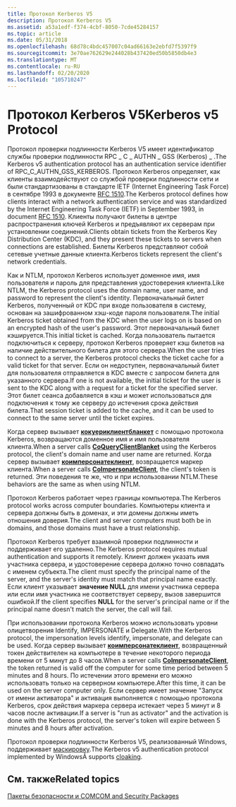 ```yaml
---
title: Протокол Kerberos V5
description: Протокол Kerberos V5
ms.assetid: a53a1edf-f374-4cbf-8050-7cde45284157
ms.topic: article
ms.date: 05/31/2018
ms.openlocfilehash: 68d78c4bdc457007c04ad66163e2ebfd7f5397f9
ms.sourcegitcommit: 3e70ae762629e244028b437420ed50b5850db4e3
ms.translationtype: MT
ms.contentlocale: ru-RU
ms.lasthandoff: 02/20/2020
ms.locfileid: "105710247"
---
```

# <a name="kerberos-v5-protocol"></a><span data-ttu-id="5b0c9-103">Протокол Kerberos V5</span><span class="sxs-lookup"><span data-stu-id="5b0c9-103">Kerberos v5 Protocol</span></span>

<span data-ttu-id="5b0c9-104">Протокол проверки подлинности Kerberos V5 имеет идентификатор службы проверки подлинности RPC \_ C \_ AUTHN \_ GSS (Kerberos) \_ .</span><span class="sxs-lookup"><span data-stu-id="5b0c9-104">The Kerberos v5 authentication protocol has an authentication service identifier of RPC\_C\_AUTHN\_GSS\_KERBEROS.</span></span> <span data-ttu-id="5b0c9-105">Протокол Kerberos определяет, как клиенты взаимодействуют со службой проверки подлинности сети и были стандартизованы в стандарте IETF (Internet Engineering Task Force) в сентябре 1993 в документе [RFC 1510](https://www.ietf.org/rfc/rfc1510.txt).</span><span class="sxs-lookup"><span data-stu-id="5b0c9-105">The Kerberos protocol defines how clients interact with a network authentication service and was standardized by the Internet Engineering Task Force (IETF) in September 1993, in document [RFC 1510](https://www.ietf.org/rfc/rfc1510.txt).</span></span> <span data-ttu-id="5b0c9-106">Клиенты получают билеты в центре распространения ключей Kerberos и предъявляют их серверам при установлении соединений.</span><span class="sxs-lookup"><span data-stu-id="5b0c9-106">Clients obtain tickets from the Kerberos Key Distribution Center (KDC), and they present these tickets to servers when connections are established.</span></span> <span data-ttu-id="5b0c9-107">Билеты Kerberos представляют собой сетевые учетные данные клиента.</span><span class="sxs-lookup"><span data-stu-id="5b0c9-107">Kerberos tickets represent the client's network credentials.</span></span>

<span data-ttu-id="5b0c9-108">Как и NTLM, протокол Kerberos использует доменное имя, имя пользователя и пароль для представления удостоверения клиента.</span><span class="sxs-lookup"><span data-stu-id="5b0c9-108">Like NTLM, the Kerberos protocol uses the domain name, user name, and password to represent the client's identity.</span></span> <span data-ttu-id="5b0c9-109">Первоначальный билет Kerberos, полученный от KDC при входе пользователя в систему, основан на зашифрованном хэш-коде пароля пользователя.</span><span class="sxs-lookup"><span data-stu-id="5b0c9-109">The initial Kerberos ticket obtained from the KDC when the user logs on is based on an encrypted hash of the user's password.</span></span> <span data-ttu-id="5b0c9-110">Этот первоначальный билет кэшируется.</span><span class="sxs-lookup"><span data-stu-id="5b0c9-110">This initial ticket is cached.</span></span> <span data-ttu-id="5b0c9-111">Когда пользователь пытается подключиться к серверу, протокол Kerberos проверяет кэш билетов на наличие действительного билета для этого сервера.</span><span class="sxs-lookup"><span data-stu-id="5b0c9-111">When the user tries to connect to a server, the Kerberos protocol checks the ticket cache for a valid ticket for that server.</span></span> <span data-ttu-id="5b0c9-112">Если он недоступен, первоначальный билет для пользователя отправляется в KDC вместе с запросом билета для указанного сервера.</span><span class="sxs-lookup"><span data-stu-id="5b0c9-112">If one is not available, the initial ticket for the user is sent to the KDC along with a request for a ticket for the specified server.</span></span> <span data-ttu-id="5b0c9-113">Этот билет сеанса добавляется в кэш и может использоваться для подключения к тому же серверу до истечения срока действия билета.</span><span class="sxs-lookup"><span data-stu-id="5b0c9-113">That session ticket is added to the cache, and it can be used to connect to the same server until the ticket expires.</span></span>

<span data-ttu-id="5b0c9-114">Когда сервер вызывает [**кокуериклиентбланкет**](/windows/desktop/api/combaseapi/nf-combaseapi-coqueryclientblanket) с помощью протокола Kerberos, возвращаются доменное имя и имя пользователя клиента.</span><span class="sxs-lookup"><span data-stu-id="5b0c9-114">When a server calls [**CoQueryClientBlanket**](/windows/desktop/api/combaseapi/nf-combaseapi-coqueryclientblanket) using the Kerberos protocol, the client's domain name and user name are returned.</span></span> <span data-ttu-id="5b0c9-115">Когда сервер вызывает [**коимперсонатеклиент**](/windows/desktop/api/combaseapi/nf-combaseapi-coimpersonateclient), возвращается маркер клиента.</span><span class="sxs-lookup"><span data-stu-id="5b0c9-115">When a server calls [**CoImpersonateClient**](/windows/desktop/api/combaseapi/nf-combaseapi-coimpersonateclient), the client's token is returned.</span></span> <span data-ttu-id="5b0c9-116">Эти поведения те же, что и при использовании NTLM.</span><span class="sxs-lookup"><span data-stu-id="5b0c9-116">These behaviors are the same as when using NTLM.</span></span>

<span data-ttu-id="5b0c9-117">Протокол Kerberos работает через границы компьютера.</span><span class="sxs-lookup"><span data-stu-id="5b0c9-117">The Kerberos protocol works across computer boundaries.</span></span> <span data-ttu-id="5b0c9-118">Компьютеры клиента и сервера должны быть в доменах, и эти домены должны иметь отношения доверия.</span><span class="sxs-lookup"><span data-stu-id="5b0c9-118">The client and server computers must both be in domains, and those domains must have a trust relationship.</span></span>

<span data-ttu-id="5b0c9-119">Протокол Kerberos требует взаимной проверки подлинности и поддерживает его удаленно.</span><span class="sxs-lookup"><span data-stu-id="5b0c9-119">The Kerberos protocol requires mutual authentication and supports it remotely.</span></span> <span data-ttu-id="5b0c9-120">Клиент должен указать имя участника сервера, и удостоверение сервера должно точно совпадать с именем субъекта.</span><span class="sxs-lookup"><span data-stu-id="5b0c9-120">The client must specify the principal name of the server, and the server's identity must match that principal name exactly.</span></span> <span data-ttu-id="5b0c9-121">Если клиент указывает **значение NULL** для имени участника сервера или если имя участника не соответствует серверу, вызов завершится ошибкой.</span><span class="sxs-lookup"><span data-stu-id="5b0c9-121">If the client specifies **NULL** for the server's principal name or if the principal name doesn't match the server, the call will fail.</span></span>

<span data-ttu-id="5b0c9-122">При использовании протокола Kerberos можно использовать уровни олицетворения Identify, IMPERSONATE и Delegate.</span><span class="sxs-lookup"><span data-stu-id="5b0c9-122">With the Kerberos protocol, the impersonation levels identify, impersonate, and delegate can be used.</span></span> <span data-ttu-id="5b0c9-123">Когда сервер вызывает [**коимперсонатеклиент**](/windows/desktop/api/combaseapi/nf-combaseapi-coimpersonateclient), возвращенный токен действителен на компьютере в течение некоторого периода времени от 5 минут до 8 часов.</span><span class="sxs-lookup"><span data-stu-id="5b0c9-123">When a server calls [**CoImpersonateClient**](/windows/desktop/api/combaseapi/nf-combaseapi-coimpersonateclient), the token returned is valid off the computer for some time period between 5 minutes and 8 hours.</span></span> <span data-ttu-id="5b0c9-124">По истечении этого времени его можно использовать только на серверном компьютере.</span><span class="sxs-lookup"><span data-stu-id="5b0c9-124">After this time, it can be used on the server computer only.</span></span> <span data-ttu-id="5b0c9-125">Если сервер имеет значение "Запуск от имени активатора" и активация выполняется с помощью протокола Kerberos, срок действия маркера сервера истекает через 5 минут и 8 часов после активации.</span><span class="sxs-lookup"><span data-stu-id="5b0c9-125">If a server is "run as activator" and the activation is done with the Kerberos protocol, the server's token will expire between 5 minutes and 8 hours after activation.</span></span>

<span data-ttu-id="5b0c9-126">Протокол проверки подлинности Kerberos V5, реализованный Windows, поддерживает [маскировку](cloaking.md).</span><span class="sxs-lookup"><span data-stu-id="5b0c9-126">The Kerberos v5 authentication protocol implemented by WindowsÂ supports [cloaking](cloaking.md).</span></span>

## <a name="related-topics"></a><span data-ttu-id="5b0c9-127">См. также</span><span class="sxs-lookup"><span data-stu-id="5b0c9-127">Related topics</span></span>

<dl> <dt>

[<span data-ttu-id="5b0c9-128">Пакеты безопасности и COM</span><span class="sxs-lookup"><span data-stu-id="5b0c9-128">COM and Security Packages</span></span>](com-and-security-packages.md)
</dt> </dl>

 

 




